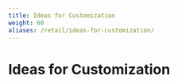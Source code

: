```yaml
---
title: Ideas for Customization
weight: 60
aliases: /retail/ideas-for-customization/
---
```


# Ideas for Customization

